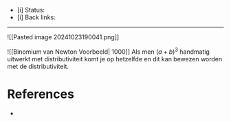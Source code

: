 - [i] Status: 
- [i] Back links: 
___

![[Pasted image 20241023190041.png]]

![[Binomium van Newton Voorbeeld| 1000]]
Als men $(a+b)^3$ handmatig uitwerkt met distributiviteit komt je op hetzelfde en dit kan bewezen worden met de distributiviteit. 
# References
- 